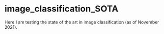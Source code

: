 # image_classification_SOTA
Here I am testing the state of the art in image classification (as of November 2021).
